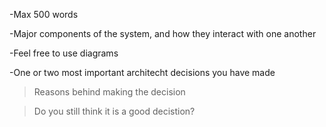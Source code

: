 -Max 500 words

-Major components of the system, and how they interact with one another

-Feel free to use diagrams

-One or two most important architecht decisions you have made

>Reasons behind making the decision

>Do you still think it is a good decistion?
    
